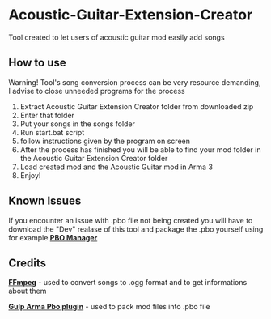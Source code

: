 # Acoustic-Guitar-Extension-Creator
Tool created to let users of acoustic guitar mod easily add songs



## How to use

Warning! Tool's song conversion process can be very resource demanding, I advise to close unneeded programs for the process

1. Extract Acoustic Guitar Extension Creator folder from downloaded zip
2. Enter that folder
3. Put your songs in the songs folder
4. Run start.bat script
5. follow instructions given by the program on screen
6. After the process has finished you will be able to find your mod folder in the Acoustic Guitar Extension Creator folder
7. Load created mod and the Acoustic Guitar mod in Arma 3
8. Enjoy!


## Known Issues
If you encounter an issue with .pbo file not being created you will have to download the "Dev" realase of this tool and package the .pbo yourself using for example **[PBO Manager](http://www.armaholic.com/page.php?id=16369)**


## Credits
**[FFmpeg](https://www.ffmpeg.org/)** - used to convert songs to .ogg format and to get informations about them

**[Gulp Arma Pbo plugin](https://github.com/winseros/gulp-armapbo-plugin)** - used to pack mod files into .pbo file
